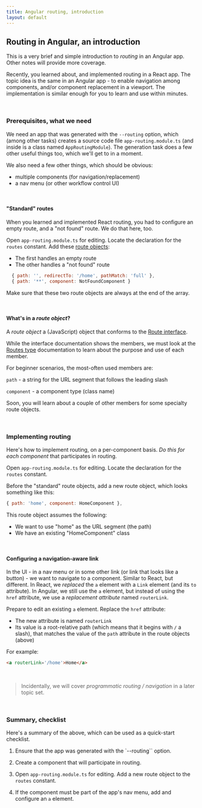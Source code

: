 ```yaml
---
title: Angular routing, introduction
layout: default
---
```


## Routing in Angular, an introduction

This is a very brief and simple introduction to *routing* in an Angular app. Other notes will provide more coverage. 

Recently, you learned about, and implemented routing in a React app. The topic idea is the same in an Angular app - to enable navigation among components, and/or component replacement in a viewport. The implementation is similar enough for you to learn and use within minutes. 

<br>

### Prerequisites, what we need

We need an app that was generated with the `--routing` option, which (among other tasks) creates a source code file `app-routing.module.ts` (and inside is a class named `AppRoutingModule`). The generation task does a few other useful things too, which we'll get to in a moment.

We also need a few other things, which should be obvious:
* multiple components (for navigation/replacement)
* a nav menu (or other workflow control UI)

<br>

#### "Standard" routes

When you learned and implemented React routing, you had to configure an empty route, and a "not found" route. We do that here, too. 

Open `app-routing.module.ts` for editing. Locate the declaration for the `routes` constant. Add these [route objects](https://angular.io/api/router/Routes):
* The first handles an empty route 
* The other handles a "not found" route

```js
  { path: '', redirectTo: '/home', pathMatch: 'full' },
  { path: '**', component: NotFoundComponent }
```

Make sure that these two route objects are always at the end of the array. 

<br>

#### What's in a *route object*?

A *route object* a (JavaScript) object that conforms to the [Route interface](https://angular.io/api/router/Route). 

While the interface documentation shows the members, we must look at the [Routes type](https://angular.io/api/router/Routes) documentation to learn about the purpose and use of each member. 

For beginner scenarios, the most-often used members are:

`path` - a string for the URL segment that follows the leading slash 

`component` - a component type (class name)

Soon, you will learn about a couple of other members for some specialty route objects.

<br>

### Implementing routing

Here's how to implement routing, on a per-component basis. *Do this for each component* that participates in routing. 

Open `app-routing.module.ts` for editing. Locate the declaration for the `routes` constant.

Before the "standard" route objects, add a new route object, which looks something like this:

```js
{ path: 'home', component: HomeComponent },
```

This route object assumes the following:
* We want to use "home" as the URL segment (the path)
* We have an existing "HomeComponent" class 

<br>

#### Configuring a navigation-aware link

In the UI - in a nav menu or in some other link (or link that looks like a button) - we want to navigate to a component. Similar to React, but different. In React, we *replaced* the `a` element with a `Link` element (and its `to` attribute). In Angular, we still use the `a` element, but instead of using the `href` attribute, we use a *replacement attribute* named `routerLink`. 

Prepare to edit an existing `a` element. Replace the `href` attribute:
* The new attribute is named `routerLink` 
* Its value is a root-relative path (which means that it begins with `/` a slash), that matches the value of the `path` attribute in the route objects (above)

For example:

```html
<a routerLink='/home'>Home</a>
```

<br>

> Incidentally, we will cover *programmatic routing / navigation* in a later topic set. 

<br>

### Summary, checklist

Here's a summary of the above, which can be used as a quick-start checklist.

1. Ensure that the app was generated with the `--routing`` option.

2. Create a component that will participate in routing.

3. Open `app-routing.module.ts` for editing. Add a new route object to the `routes` constant. 

4. If the component must be part of the app's nav menu, add and configure an `a` element. 

<br>
